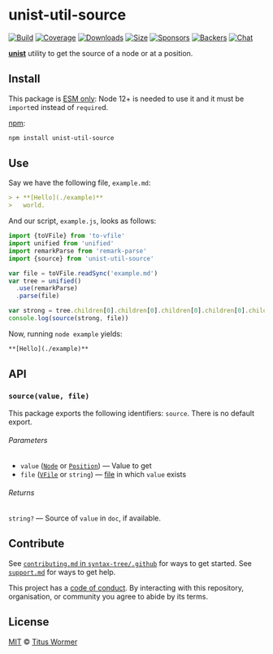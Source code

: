 # unist-util-source

[![Build][build-badge]][build]
[![Coverage][coverage-badge]][coverage]
[![Downloads][downloads-badge]][downloads]
[![Size][size-badge]][size]
[![Sponsors][sponsors-badge]][collective]
[![Backers][backers-badge]][collective]
[![Chat][chat-badge]][chat]

[**unist**][unist] utility to get the source of a node or at a position.

## Install

This package is [ESM only](https://gist.github.com/sindresorhus/a39789f98801d908bbc7ff3ecc99d99c):
Node 12+ is needed to use it and it must be `import`ed instead of `require`d.

[npm][]:

```sh
npm install unist-util-source
```

## Use

Say we have the following file, `example.md`:

```markdown
> + **[Hello](./example)**
>   world.
```

And our script, `example.js`, looks as follows:

```js
import {toVFile} from 'to-vfile'
import unified from 'unified'
import remarkParse from 'remark-parse'
import {source} from 'unist-util-source'

var file = toVFile.readSync('example.md')
var tree = unified()
  .use(remarkParse)
  .parse(file)

var strong = tree.children[0].children[0].children[0].children[0].children[0]
console.log(source(strong, file))
```

Now, running `node example` yields:

```markdown
**[Hello](./example)**
```

## API

### `source(value, file)`

This package exports the following identifiers: `source`.
There is no default export.

###### Parameters

*   `value` ([`Node`][node] or [`Position`][position]) — Value to get
*   `file` ([`VFile`][vfile] or `string`) — [file][] in which `value` exists

###### Returns

`string?` — Source of `value` in `doc`, if available.

## Contribute

See [`contributing.md` in `syntax-tree/.github`][contributing] for ways to get
started.
See [`support.md`][support] for ways to get help.

This project has a [code of conduct][coc].
By interacting with this repository, organisation, or community you agree to
abide by its terms.

## License

[MIT][license] © [Titus Wormer][author]

<!-- Definitions -->

[build-badge]: https://github.com/syntax-tree/unist-util-source/workflows/main/badge.svg

[build]: https://github.com/syntax-tree/unist-util-source/actions

[coverage-badge]: https://img.shields.io/codecov/c/github/syntax-tree/unist-util-source.svg

[coverage]: https://codecov.io/github/syntax-tree/unist-util-source

[downloads-badge]: https://img.shields.io/npm/dm/unist-util-source.svg

[downloads]: https://www.npmjs.com/package/unist-util-source

[size-badge]: https://img.shields.io/bundlephobia/minzip/unist-util-source.svg

[size]: https://bundlephobia.com/result?p=unist-util-source

[sponsors-badge]: https://opencollective.com/unified/sponsors/badge.svg

[backers-badge]: https://opencollective.com/unified/backers/badge.svg

[collective]: https://opencollective.com/unified

[chat-badge]: https://img.shields.io/badge/chat-discussions-success.svg

[chat]: https://github.com/syntax-tree/unist/discussions

[npm]: https://docs.npmjs.com/cli/install

[license]: license

[author]: https://wooorm.com

[contributing]: https://github.com/syntax-tree/.github/blob/HEAD/contributing.md

[support]: https://github.com/syntax-tree/.github/blob/HEAD/support.md

[coc]: https://github.com/syntax-tree/.github/blob/HEAD/code-of-conduct.md

[unist]: https://github.com/syntax-tree/unist

[node]: https://github.com/syntax-tree/unist#node

[position]: https://github.com/syntax-tree/unist#position

[vfile]: https://github.com/vfile/vfile

[file]: https://github.com/syntax-tree/unist#file
